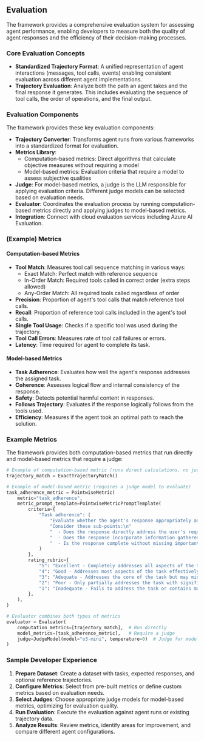 ## Evaluation

The framework provides a comprehensive evaluation system for assessing agent performance, enabling developers to measure both the quality of agent responses and the efficiency of their decision-making processes.

### Core Evaluation Concepts

- **Standardized Trajectory Format**: A unified representation of agent interactions (messages, tool calls, events) enabling consistent evaluation across different agent implementations.
- **Trajectory Evaluation**: Analyze both the path an agent takes and the final response it generates. This includes evaluating the sequence of tool calls, the order of operations, and the final output.

### Evaluation Components

The framework provides these key evaluation components:

- **Trajectory Converter**: Transforms agent runs from various frameworks into a standardized format for evaluation.
- **Metrics Library**:
  - Computation-based metrics: Direct algorithms that calculate objective measures without requiring a model
  - Model-based metrics: Evaluation criteria that require a model to assess subjective qualities
- **Judge**: For model-based metrics, a judge is the LLM responsible for applying evaluation criteria. Different judge models can be selected based on evaluation needs.
- **Evaluator**: Coordinates the evaluation process by running computation-based metrics directly and applying judges to model-based metrics.
- **Integration**: Connect with cloud evaluation services including Azure AI Evaluation.

### (Example) Metrics

#### Computation-based Metrics

- **Tool Match**: Measures tool call sequence matching in various ways:
  - Exact Match: Perfect match with reference sequence
  - In-Order Match: Required tools called in correct order (extra steps allowed)
  - Any-Order Match: All required tools called regardless of order
- **Precision**: Proportion of agent's tool calls that match reference tool calls.
- **Recall**: Proportion of reference tool calls included in the agent's tool calls.
- **Single Tool Usage**: Checks if a specific tool was used during the trajectory.
- **Tool Call Errors**: Measures rate of tool call failures or errors.
- **Latency**: Time required for agent to complete its task.

#### Model-based Metrics

- **Task Adherence**: Evaluates how well the agent's response addresses the assigned task.
- **Coherence**: Assesses logical flow and internal consistency of the response.
- **Safety**: Detects potential harmful content in responses.
- **Follows Trajectory**: Evaluates if the response logically follows from the tools used.
- **Efficiency**: Measures if the agent took an optimal path to reach the solution.

### Example Metrics

The framework provides both computation-based metrics that run directly and model-based metrics that require a judge:

```python
# Example of computation-based metric (runs direct calculations, no judge needed)
trajectory_match = ExactTrajectoryMatch()

# Example of model-based metric (requires a judge model to evaluate)
task_adherence_metric = PointwiseMetric(
    metric="task_adherence",
    metric_prompt_template=PointwiseMetricPromptTemplate(
        criteria={
            "Task adherence": (
                "Evaluate whether the agent's response appropriately addresses the assigned task. "
                "Consider these sub-points:\n"
                "  - Does the response directly address the user's request?\n"
                "  - Does the response incorporate information gathered from tool calls?\n"
                "  - Is the response complete without missing important aspects of the task?\n"
            )
        },
        rating_rubric={
            "5": "Excellent - Completely addresses all aspects of the task with thorough detail",
            "4": "Good - Addresses most aspects of the task effectively",
            "3": "Adequate - Addresses the core of the task but may miss minor details",
            "2": "Poor - Only partially addresses the task with significant gaps",
            "1": "Inadequate - Fails to address the task or contains major inaccuracies",
        },
    ),
)

# Evaluator combines both types of metrics
evaluator = Evaluator(
    computation_metrics=[trajectory_match],  # Run directly
    model_metrics=[task_adherence_metric],   # Require a judge
    judge=JudgeModel(model="o3-mini", temperature=0)  # Judge for model-based metrics
)
```

### Sample Developer Experience

1. **Prepare Dataset**: Create a dataset with tasks, expected responses, and optional reference trajectories.
2. **Configure Metrics**: Select from pre-built metrics or define custom metrics based on evaluation needs.
3. **Select Judges**: Choose appropriate judge models for model-based metrics, optimizing for evaluation quality.
4. **Run Evaluation**: Execute the evaluation against agent runs or existing trajectory data.
5. **Analyze Results**: Review metrics, identify areas for improvement, and compare different agent configurations.
